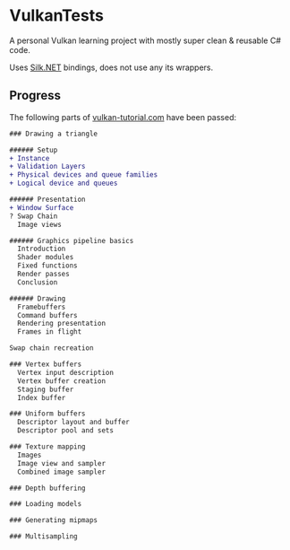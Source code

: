 # VulkanTests
A personal Vulkan learning project with mostly super clean & reusable C# code.

Uses [Silk.NET](https://github.com/dotnet/Silk.NET) bindings, does not use any its wrappers.

## Progress
The following parts of [vulkan-tutorial.com](https://vulkan-tutorial.com) have been passed:

```diff
### Drawing a triangle

###### Setup
+ Instance
+ Validation Layers
+ Physical devices and queue families
+ Logical device and queues

###### Presentation
+ Window Surface
? Swap Chain
  Image views

###### Graphics pipeline basics
  Introduction
  Shader modules
  Fixed functions
  Render passes
  Conclusion

###### Drawing
  Framebuffers
  Command buffers
  Rendering presentation
  Frames in flight

Swap chain recreation

### Vertex buffers
  Vertex input description
  Vertex buffer creation
  Staging buffer
  Index buffer

### Uniform buffers
  Descriptor layout and buffer
  Descriptor pool and sets

### Texture mapping
  Images
  Image view and sampler
  Combined image sampler

### Depth buffering

### Loading models

### Generating mipmaps

### Multisampling
```